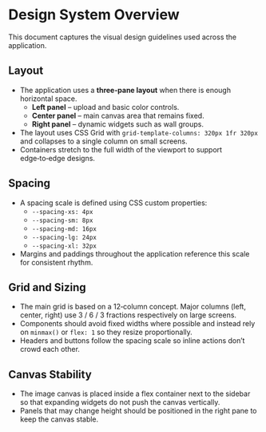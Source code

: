 # Design System Overview

This document captures the visual design guidelines used across the application.

## Layout

- The application uses a **three‑pane layout** when there is enough horizontal space.
  - **Left panel** – upload and basic color controls.
  - **Center panel** – main canvas area that remains fixed.
  - **Right panel** – dynamic widgets such as wall groups.
- The layout uses CSS Grid with `grid-template-columns: 320px 1fr 320px` and collapses to a single column on small screens.
- Containers stretch to the full width of the viewport to support edge‑to‑edge designs.

## Spacing

- A spacing scale is defined using CSS custom properties:
  - `--spacing-xs: 4px`
  - `--spacing-sm: 8px`
  - `--spacing-md: 16px`
  - `--spacing-lg: 24px`
  - `--spacing-xl: 32px`
- Margins and paddings throughout the application reference this scale for consistent rhythm.

## Grid and Sizing

- The main grid is based on a 12‑column concept. Major columns (left, center, right) use 3 / 6 / 3 fractions respectively on large screens.
- Components should avoid fixed widths where possible and instead rely on `minmax()` or `flex: 1` so they resize proportionally.
- Headers and buttons follow the spacing scale so inline actions don’t crowd each other.

## Canvas Stability

- The image canvas is placed inside a flex container next to the sidebar so that expanding widgets do not push the canvas vertically.
- Panels that may change height should be positioned in the right pane to keep the canvas stable.

